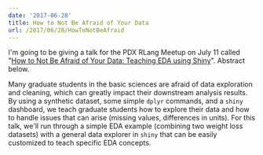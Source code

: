 ```yaml
---
date: '2017-06-28'
title: How to Not Be Afraid of Your Data
url: /2017/06/28/HowToNotBeAfraid
---
```


I'm going to be giving a talk for the PDX RLang Meetup on July 11 called "[How to Not Be Afraid of Your Data: Teaching EDA using Shiny](https://www.meetup.com/portland-r-user-group/events/240846589/)". Abstract below.

Many graduate students in the basic sciences are afraid of data exploration and cleaning, which can greatly impact their downstream analysis results. By using a synthetic dataset, some simple `dplyr` commands, and a `shiny` dashboard, we teach graduate students how to explore their data and how to handle issues that can arise (missing values, differences in units). For this talk, we'll run through a simple EDA example (combining two weight loss datasets) with a general data explorer in `shiny` that can be easily customized to teach specific EDA concepts.